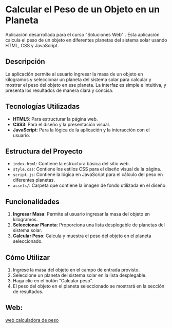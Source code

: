 # Calcular el Peso de un Objeto en un Planeta

Aplicación desarrollada para el curso "Soluciones Web" . Esta aplicación calcula el peso de un objeto en diferentes planetas del sistema solar usando HTML, CSS y JavaScript.

## Descripción

La aplicación permite al usuario ingresar la masa de un objeto en kilogramos y seleccionar un planeta del sistema solar para calcular y mostrar el peso del objeto en ese planeta. La interfaz es simple e intuitiva, y presenta los resultados de manera clara y concisa.

## Tecnologías Utilizadas

- **HTML5**: Para estructurar la página web.
- **CSS3**: Para el diseño y la presentación visual.
- **JavaScript**: Para la lógica de la aplicación y la interacción con el usuario.

## Estructura del Proyecto

- `index.html`: Contiene la estructura básica del sitio web.
- `style.css`: Contiene los estilos CSS para el diseño visual de la página.
- `script.js`: Contiene la lógica en JavaScript para el cálculo del peso en diferentes planetas.
- `assets/`: Carpeta que contiene la imagen de fondo utilizada en el diseño.

## Funcionalidades

1. **Ingresar Masa**: Permite al usuario ingresar la masa del objeto en kilogramos.
2. **Seleccionar Planeta**: Proporciona una lista desplegable de planetas del sistema solar.
3. **Calcular Peso**: Calcula y muestra el peso del objeto en el planeta seleccionado.

## Cómo Utilizar

1. Ingrese la masa del objeto en el campo de entrada provisto.
2. Seleccione un planeta del sistema solar en la lista desplegable.
3. Haga clic en el botón "Calcular peso".
4. El peso del objeto en el planeta seleccionado se mostrará en la sección de resultados.

## Web:
[web calculadora de peso](https://bjcberny.github.io/planet-weight-calculator/)
